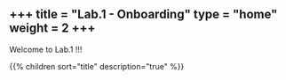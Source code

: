 +++
title = "Lab.1 - Onboarding"
type = "home"
weight = 2
+++
---
Welcome to Lab.1 !!!


{{% children sort="title" description="true" %}}
